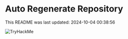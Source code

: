 # Auto Regenerate Repository

This README was last updated: 2024-10-04 00:38:56

 ![TryHackMe](https://tryhackme.com/badge/533634)
